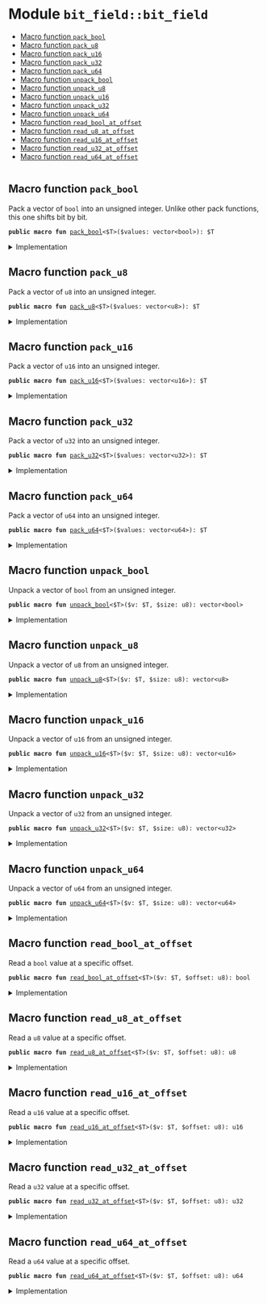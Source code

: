 
<a name="bit_field_bit_field"></a>

# Module `bit_field::bit_field`



-  [Macro function `pack_bool`](#bit_field_bit_field_pack_bool)
-  [Macro function `pack_u8`](#bit_field_bit_field_pack_u8)
-  [Macro function `pack_u16`](#bit_field_bit_field_pack_u16)
-  [Macro function `pack_u32`](#bit_field_bit_field_pack_u32)
-  [Macro function `pack_u64`](#bit_field_bit_field_pack_u64)
-  [Macro function `unpack_bool`](#bit_field_bit_field_unpack_bool)
-  [Macro function `unpack_u8`](#bit_field_bit_field_unpack_u8)
-  [Macro function `unpack_u16`](#bit_field_bit_field_unpack_u16)
-  [Macro function `unpack_u32`](#bit_field_bit_field_unpack_u32)
-  [Macro function `unpack_u64`](#bit_field_bit_field_unpack_u64)
-  [Macro function `read_bool_at_offset`](#bit_field_bit_field_read_bool_at_offset)
-  [Macro function `read_u8_at_offset`](#bit_field_bit_field_read_u8_at_offset)
-  [Macro function `read_u16_at_offset`](#bit_field_bit_field_read_u16_at_offset)
-  [Macro function `read_u32_at_offset`](#bit_field_bit_field_read_u32_at_offset)
-  [Macro function `read_u64_at_offset`](#bit_field_bit_field_read_u64_at_offset)


<pre><code></code></pre>



<a name="bit_field_bit_field_pack_bool"></a>

## Macro function `pack_bool`

Pack a vector of <code>bool</code> into an unsigned integer.
Unlike other pack functions, this one shifts bit by bit.


<pre><code><b>public</b> <b>macro</b> <b>fun</b> <a href="./bit_field.md#bit_field_bit_field_pack_bool">pack_bool</a>&lt;$T&gt;($values: vector&lt;bool&gt;): $T
</code></pre>



<details>
<summary>Implementation</summary>


<pre><code><b>public</b> <b>macro</b> <b>fun</b> <a href="./bit_field.md#bit_field_bit_field_pack_bool">pack_bool</a>&lt;$T&gt;($values: vector&lt;bool&gt;): $T {
    <b>let</b> <b>mut</b> values = $values;
    <b>let</b> <b>mut</b> v: $T = 0;
    <b>let</b> (<b>mut</b> i, len) = (0, values.length() <b>as</b> u8);
    values.reverse();
    <b>while</b> (i &lt; len) {
        v = v | (<b>if</b> (values.pop_back()) 1 <b>else</b> 0 <b>as</b> $T) &lt;&lt; i;
        i = i + 1;
    };
    v
}
</code></pre>



</details>

<a name="bit_field_bit_field_pack_u8"></a>

## Macro function `pack_u8`

Pack a vector of <code>u8</code> into an unsigned integer.


<pre><code><b>public</b> <b>macro</b> <b>fun</b> <a href="./bit_field.md#bit_field_bit_field_pack_u8">pack_u8</a>&lt;$T&gt;($values: vector&lt;u8&gt;): $T
</code></pre>



<details>
<summary>Implementation</summary>


<pre><code><b>public</b> <b>macro</b> <b>fun</b> <a href="./bit_field.md#bit_field_bit_field_pack_u8">pack_u8</a>&lt;$T&gt;($values: vector&lt;u8&gt;): $T {
    <b>let</b> <b>mut</b> values = $values;
    <b>let</b> <b>mut</b> v: $T = 0;
    <b>let</b> (<b>mut</b> i, len) = (0, values.length() <b>as</b> u8);
    values.reverse();
    <b>while</b> (i &lt; len) {
        v = v | (values.pop_back() <b>as</b> $T) &lt;&lt; (8 * i);
        i = i + 1;
    };
    v
}
</code></pre>



</details>

<a name="bit_field_bit_field_pack_u16"></a>

## Macro function `pack_u16`

Pack a vector of <code>u16</code> into an unsigned integer.


<pre><code><b>public</b> <b>macro</b> <b>fun</b> <a href="./bit_field.md#bit_field_bit_field_pack_u16">pack_u16</a>&lt;$T&gt;($values: vector&lt;u16&gt;): $T
</code></pre>



<details>
<summary>Implementation</summary>


<pre><code><b>public</b> <b>macro</b> <b>fun</b> <a href="./bit_field.md#bit_field_bit_field_pack_u16">pack_u16</a>&lt;$T&gt;($values: vector&lt;u16&gt;): $T {
    <b>let</b> <b>mut</b> values = $values;
    <b>let</b> <b>mut</b> v: $T = 0;
    <b>let</b> (<b>mut</b> i, len) = (0, values.length() <b>as</b> u8);
    values.reverse();
    <b>while</b> (i &lt; len) {
        v = v | (values.pop_back() <b>as</b> $T) &lt;&lt; (16 * i);
        i = i + 1;
    };
    v
}
</code></pre>



</details>

<a name="bit_field_bit_field_pack_u32"></a>

## Macro function `pack_u32`

Pack a vector of <code>u32</code> into an unsigned integer.


<pre><code><b>public</b> <b>macro</b> <b>fun</b> <a href="./bit_field.md#bit_field_bit_field_pack_u32">pack_u32</a>&lt;$T&gt;($values: vector&lt;u32&gt;): $T
</code></pre>



<details>
<summary>Implementation</summary>


<pre><code><b>public</b> <b>macro</b> <b>fun</b> <a href="./bit_field.md#bit_field_bit_field_pack_u32">pack_u32</a>&lt;$T&gt;($values: vector&lt;u32&gt;): $T {
    <b>let</b> <b>mut</b> values = $values;
    <b>let</b> <b>mut</b> v: $T = 0;
    <b>let</b> (<b>mut</b> i, len) = (0, values.length() <b>as</b> u8);
    values.reverse();
    <b>while</b> (i &lt; len) {
        v = v | (values.pop_back() <b>as</b> $T) &lt;&lt; (32 * i);
        i = i + 1;
    };
    v
}
</code></pre>



</details>

<a name="bit_field_bit_field_pack_u64"></a>

## Macro function `pack_u64`

Pack a vector of <code>u64</code> into an unsigned integer.


<pre><code><b>public</b> <b>macro</b> <b>fun</b> <a href="./bit_field.md#bit_field_bit_field_pack_u64">pack_u64</a>&lt;$T&gt;($values: vector&lt;u64&gt;): $T
</code></pre>



<details>
<summary>Implementation</summary>


<pre><code><b>public</b> <b>macro</b> <b>fun</b> <a href="./bit_field.md#bit_field_bit_field_pack_u64">pack_u64</a>&lt;$T&gt;($values: vector&lt;u64&gt;): $T {
    <b>let</b> <b>mut</b> values = $values;
    <b>let</b> <b>mut</b> v: $T = 0;
    <b>let</b> (<b>mut</b> i, len) = (0, values.length() <b>as</b> u8);
    values.reverse();
    <b>while</b> (i &lt; len) {
        v = v | (values.pop_back() <b>as</b> $T) &lt;&lt; (64 * i);
        i = i + 1;
    };
    v
}
</code></pre>



</details>

<a name="bit_field_bit_field_unpack_bool"></a>

## Macro function `unpack_bool`

Unpack a vector of <code>bool</code> from an unsigned integer.


<pre><code><b>public</b> <b>macro</b> <b>fun</b> <a href="./bit_field.md#bit_field_bit_field_unpack_bool">unpack_bool</a>&lt;$T&gt;($v: $T, $size: u8): vector&lt;bool&gt;
</code></pre>



<details>
<summary>Implementation</summary>


<pre><code><b>public</b> <b>macro</b> <b>fun</b> <a href="./bit_field.md#bit_field_bit_field_unpack_bool">unpack_bool</a>&lt;$T&gt;($v: $T, $size: u8): vector&lt;bool&gt; {
    vector::tabulate!($size <b>as</b> u64, |i| (($v &gt;&gt; (i <b>as</b> u8)) & 1) == 1)
}
</code></pre>



</details>

<a name="bit_field_bit_field_unpack_u8"></a>

## Macro function `unpack_u8`

Unpack a vector of <code>u8</code> from an unsigned integer.


<pre><code><b>public</b> <b>macro</b> <b>fun</b> <a href="./bit_field.md#bit_field_bit_field_unpack_u8">unpack_u8</a>&lt;$T&gt;($v: $T, $size: u8): vector&lt;u8&gt;
</code></pre>



<details>
<summary>Implementation</summary>


<pre><code><b>public</b> <b>macro</b> <b>fun</b> <a href="./bit_field.md#bit_field_bit_field_unpack_u8">unpack_u8</a>&lt;$T&gt;($v: $T, $size: u8): vector&lt;u8&gt; {
    vector::tabulate!($size <b>as</b> u64, |i| ($v &gt;&gt; 8 * (i <b>as</b> u8) & 0xFF) <b>as</b> u8)
}
</code></pre>



</details>

<a name="bit_field_bit_field_unpack_u16"></a>

## Macro function `unpack_u16`

Unpack a vector of <code>u16</code> from an unsigned integer.


<pre><code><b>public</b> <b>macro</b> <b>fun</b> <a href="./bit_field.md#bit_field_bit_field_unpack_u16">unpack_u16</a>&lt;$T&gt;($v: $T, $size: u8): vector&lt;u16&gt;
</code></pre>



<details>
<summary>Implementation</summary>


<pre><code><b>public</b> <b>macro</b> <b>fun</b> <a href="./bit_field.md#bit_field_bit_field_unpack_u16">unpack_u16</a>&lt;$T&gt;($v: $T, $size: u8): vector&lt;u16&gt; {
    vector::tabulate!($size <b>as</b> u64, |i| ($v &gt;&gt; 16 * (i <b>as</b> u8) & 0xFFFF) <b>as</b> u16)
}
</code></pre>



</details>

<a name="bit_field_bit_field_unpack_u32"></a>

## Macro function `unpack_u32`

Unpack a vector of <code>u32</code> from an unsigned integer.


<pre><code><b>public</b> <b>macro</b> <b>fun</b> <a href="./bit_field.md#bit_field_bit_field_unpack_u32">unpack_u32</a>&lt;$T&gt;($v: $T, $size: u8): vector&lt;u32&gt;
</code></pre>



<details>
<summary>Implementation</summary>


<pre><code><b>public</b> <b>macro</b> <b>fun</b> <a href="./bit_field.md#bit_field_bit_field_unpack_u32">unpack_u32</a>&lt;$T&gt;($v: $T, $size: u8): vector&lt;u32&gt; {
    vector::tabulate!($size <b>as</b> u64, |i| ($v &gt;&gt; 32 * (i <b>as</b> u8) & 0xFFFFFFFF) <b>as</b> u32)
}
</code></pre>



</details>

<a name="bit_field_bit_field_unpack_u64"></a>

## Macro function `unpack_u64`

Unpack a vector of <code>u64</code> from an unsigned integer.


<pre><code><b>public</b> <b>macro</b> <b>fun</b> <a href="./bit_field.md#bit_field_bit_field_unpack_u64">unpack_u64</a>&lt;$T&gt;($v: $T, $size: u8): vector&lt;u64&gt;
</code></pre>



<details>
<summary>Implementation</summary>


<pre><code><b>public</b> <b>macro</b> <b>fun</b> <a href="./bit_field.md#bit_field_bit_field_unpack_u64">unpack_u64</a>&lt;$T&gt;($v: $T, $size: u8): vector&lt;u64&gt; {
    vector::tabulate!($size <b>as</b> u64, |i| ($v &gt;&gt; 64 * (i <b>as</b> u8) & 0xFFFFFFFFFFFFFFFF) <b>as</b> u64)
}
</code></pre>



</details>

<a name="bit_field_bit_field_read_bool_at_offset"></a>

## Macro function `read_bool_at_offset`

Read a <code>bool</code> value at a specific offset.


<pre><code><b>public</b> <b>macro</b> <b>fun</b> <a href="./bit_field.md#bit_field_bit_field_read_bool_at_offset">read_bool_at_offset</a>&lt;$T&gt;($v: $T, $offset: u8): bool
</code></pre>



<details>
<summary>Implementation</summary>


<pre><code><b>public</b> <b>macro</b> <b>fun</b> <a href="./bit_field.md#bit_field_bit_field_read_bool_at_offset">read_bool_at_offset</a>&lt;$T&gt;($v: $T, $offset: u8): bool {
    (($v &gt;&gt; $offset) & 1) == 1
}
</code></pre>



</details>

<a name="bit_field_bit_field_read_u8_at_offset"></a>

## Macro function `read_u8_at_offset`

Read a <code>u8</code> value at a specific offset.


<pre><code><b>public</b> <b>macro</b> <b>fun</b> <a href="./bit_field.md#bit_field_bit_field_read_u8_at_offset">read_u8_at_offset</a>&lt;$T&gt;($v: $T, $offset: u8): u8
</code></pre>



<details>
<summary>Implementation</summary>


<pre><code><b>public</b> <b>macro</b> <b>fun</b> <a href="./bit_field.md#bit_field_bit_field_read_u8_at_offset">read_u8_at_offset</a>&lt;$T&gt;($v: $T, $offset: u8): u8 {
    ($v &gt;&gt; 8 * $offset & 0xFF) <b>as</b> u8
}
</code></pre>



</details>

<a name="bit_field_bit_field_read_u16_at_offset"></a>

## Macro function `read_u16_at_offset`

Read a <code>u16</code> value at a specific offset.


<pre><code><b>public</b> <b>macro</b> <b>fun</b> <a href="./bit_field.md#bit_field_bit_field_read_u16_at_offset">read_u16_at_offset</a>&lt;$T&gt;($v: $T, $offset: u8): u16
</code></pre>



<details>
<summary>Implementation</summary>


<pre><code><b>public</b> <b>macro</b> <b>fun</b> <a href="./bit_field.md#bit_field_bit_field_read_u16_at_offset">read_u16_at_offset</a>&lt;$T&gt;($v: $T, $offset: u8): u16 {
    ($v &gt;&gt; 16 * $offset & 0xFFFF) <b>as</b> u16
}
</code></pre>



</details>

<a name="bit_field_bit_field_read_u32_at_offset"></a>

## Macro function `read_u32_at_offset`

Read a <code>u32</code> value at a specific offset.


<pre><code><b>public</b> <b>macro</b> <b>fun</b> <a href="./bit_field.md#bit_field_bit_field_read_u32_at_offset">read_u32_at_offset</a>&lt;$T&gt;($v: $T, $offset: u8): u32
</code></pre>



<details>
<summary>Implementation</summary>


<pre><code><b>public</b> <b>macro</b> <b>fun</b> <a href="./bit_field.md#bit_field_bit_field_read_u32_at_offset">read_u32_at_offset</a>&lt;$T&gt;($v: $T, $offset: u8): u32 {
    ($v &gt;&gt; 32 * $offset & 0xFFFFFFFF) <b>as</b> u32
}
</code></pre>



</details>

<a name="bit_field_bit_field_read_u64_at_offset"></a>

## Macro function `read_u64_at_offset`

Read a <code>u64</code> value at a specific offset.


<pre><code><b>public</b> <b>macro</b> <b>fun</b> <a href="./bit_field.md#bit_field_bit_field_read_u64_at_offset">read_u64_at_offset</a>&lt;$T&gt;($v: $T, $offset: u8): u64
</code></pre>



<details>
<summary>Implementation</summary>


<pre><code><b>public</b> <b>macro</b> <b>fun</b> <a href="./bit_field.md#bit_field_bit_field_read_u64_at_offset">read_u64_at_offset</a>&lt;$T&gt;($v: $T, $offset: u8): u64 {
    ($v &gt;&gt; 64 * $offset & 0xFFFFFFFFFFFFFFFF) <b>as</b> u64
}
</code></pre>



</details>
